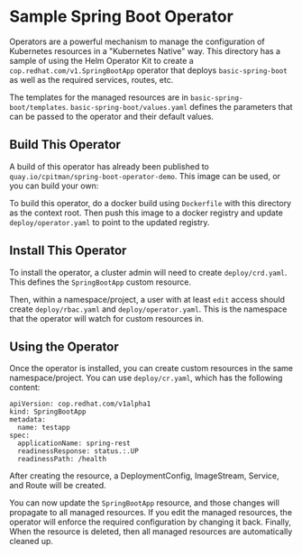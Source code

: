 # Sample Spring Boot Operator

Operators are a powerful mechanism to manage the configuration of Kubernetes
resources in a "Kubernetes Native" way. This directory has a sample of using
the Helm Operator Kit to create a `cop.redhat.com/v1.SpringBootApp` operator that deploys 
`basic-spring-boot` as well as the required services, routes, etc.

The templates for the managed resources are in `basic-spring-boot/templates`.
`basic-spring-boot/values.yaml` defines the parameters that can be passed to 
the operator and their default values.

## Build This Operator

A build of this operator has already been published to 
`quay.io/cpitman/spring-boot-operator-demo`. This image can be used, or you can
build your own:

To build this operator, do a docker build using `Dockerfile` with this 
directory as the context root. Then push this image to a docker registry
and update `deploy/operator.yaml` to point to the updated registry. 

## Install This Operator

To install the operator, a cluster admin will need to create `deploy/crd.yaml`.
This defines the `SpringBootApp` custom resource.

Then, within a namespace/project, a user with at least `edit` access should 
create `deploy/rbac.yaml` and `deploy/operator.yaml`. This is the namespace 
that the operator will watch for custom resources in.

## Using the Operator

Once the operator is installed, you can create custom resources in the same
namespace/project. You can use `deploy/cr.yaml`, which has the following 
content:

```
apiVersion: cop.redhat.com/v1alpha1
kind: SpringBootApp
metadata:
  name: testapp
spec:
  applicationName: spring-rest
  readinessResponse: status.:.UP
  readinessPath: /health
```

After creating the resource, a DeploymentConfig, ImageStream, Service, and 
Route will be created. 

You can now update the `SpringBootApp` resource, and those changes will 
propagate to all managed resources. If you edit the managed resources, the
operator will enforce the required configuration by changing it back. Finally,
When the resource is deleted, then all managed resources are automatically 
cleaned up.


